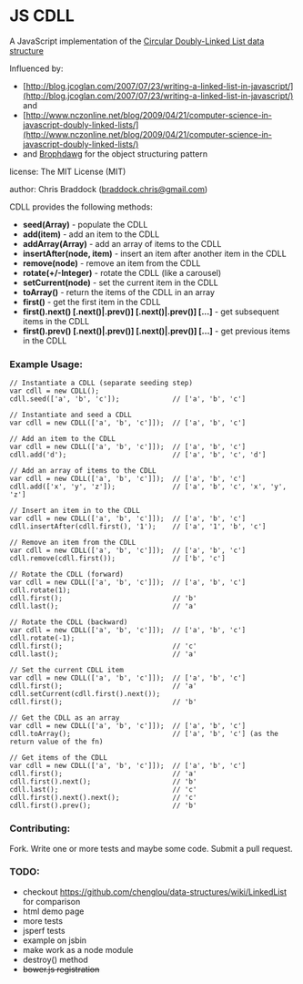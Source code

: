 JS CDLL
=======

A JavaScript implementation of the [Circular Doubly-Linked List data structure](http://en.wikipedia.org/wiki/Doubly_linked_list#Circular_doubly-linked_lists)

Influenced by:

* [http://blog.jcoglan.com/2007/07/23/writing-a-linked-list-in-javascript/](http://blog.jcoglan.com/2007/07/23/writing-a-linked-list-in-javascript/) and
* [http://www.nczonline.net/blog/2009/04/21/computer-science-in-javascript-doubly-linked-lists/](http://www.nczonline.net/blog/2009/04/21/computer-science-in-javascript-doubly-linked-lists/)
* and [Brophdawg](https://github.com/brophdawg11) for the object structuring pattern

license: The MIT License (MIT)

author: Chris Braddock ([braddock.chris@gmail.com](mailto:braddock.chris@gmail.com))

CDLL provides the following methods:
	
* **seed(Array)** - populate the CDLL
* **add(item)** - add an item to the CDLL
* **addArray(Array)** - add an array of items to the CDLL
* **insertAfter(node, item)** - insert an item after another item in the CDLL
* **remove(node)** - remove an item from the CDLL
* **rotate(+/-Integer)** - rotate the CDLL (like a carousel)
* **setCurrent(node)** - set the current item in the CDLL
* **toArray()** - return the items of the CDLL in an array
* **first()** - get the first item in the CDLL
* **first().next() [.next()|.prev()] [.next()|.prev()] [...]** - get subsequent items in the CDLL
* **first().prev() [.next()|.prev()] [.next()|.prev()] [...]** - get previous items in the CDLL

### Example Usage:

    // Instantiate a CDLL (separate seeding step)
    var cdll = new CDLL();
    cdll.seed(['a', 'b', 'c']);				// ['a', 'b', 'c']

    // Instantiate and seed a CDLL
    var cdll = new CDLL(['a', 'b', 'c']]);	// ['a', 'b', 'c']

	// Add an item to the CDLL
    var cdll = new CDLL(['a', 'b', 'c']]);	// ['a', 'b', 'c']
	cdll.add('d');							// ['a', 'b', 'c', 'd']

	// Add an array of items to the CDLL
    var cdll = new CDLL(['a', 'b', 'c']]);	// ['a', 'b', 'c']
	cdll.add(['x', 'y', 'z']);			    // ['a', 'b', 'c', 'x', 'y', 'z']

	// Insert an item in to the CDLL
    var cdll = new CDLL(['a', 'b', 'c']]);	// ['a', 'b', 'c']
	cdll.insertAfter(cdll.first(), '1');	// ['a', '1', 'b', 'c']

	// Remove an item from the CDLL
    var cdll = new CDLL(['a', 'b', 'c']]);	// ['a', 'b', 'c']
	cdll.remove(cdll.first());				// ['b', 'c']

	// Rotate the CDLL (forward)
    var cdll = new CDLL(['a', 'b', 'c']]);	// ['a', 'b', 'c']
	cdll.rotate(1);
	cdll.first();							// 'b'
    cdll.last(); 							// 'a'

	// Rotate the CDLL (backward)
    var cdll = new CDLL(['a', 'b', 'c']]);	// ['a', 'b', 'c']
	cdll.rotate(-1);
	cdll.first();							// 'c'
	cdll.last();							// 'a'

	// Set the current CDLL item
    var cdll = new CDLL(['a', 'b', 'c']]);	// ['a', 'b', 'c']
	cdll.first();							// 'a'
	cdll.setCurrent(cdll.first().next());
	cdll.first();							// 'b'
	
	// Get the CDLL as an array
    var cdll = new CDLL(['a', 'b', 'c']]);	// ['a', 'b', 'c']
	cdll.toArray();         			    // ['a', 'b', 'c'] (as the return value of the fn)

	// Get items of the CDLL
    var cdll = new CDLL(['a', 'b', 'c']]);	// ['a', 'b', 'c']
    cdll.first(); 							// 'a'
    cdll.first().next(); 					// 'b'
    cdll.last(); 							// 'c'
    cdll.first().next().next();				// 'c'
    cdll.first().prev(); 					// 'b'

### Contributing:

Fork. Write one or more tests and maybe some code. Submit a pull request.

### TODO:

* checkout https://github.com/chenglou/data-structures/wiki/LinkedList for comparison
* html demo page
* more tests
* jsperf tests
* example on jsbin
* make work as a node module
* destroy() method
* ~~bower.js registration~~
